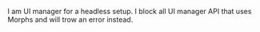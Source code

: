 I am UI manager for a headless setup.
I block all UI manager API that uses Morphs and will trow an error instead.